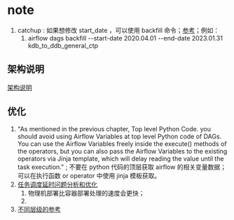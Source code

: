 
# note

1. catchup : 如果想修改 start_date ，可以使用 backfill 命令；[参考](https://airflow.apache.org/docs/apache-airflow/stable/core-concepts/dag-run.html#catchup)；例如：
   1. airflow dags backfill --start-date 2020.04.01 --end-date 2023.01.31  kdb_to_ddb_general_ctp

## 架构说明

[架构说明](https://towardsdatascience.com/a-gentle-introduction-to-understand-airflow-executor-b4f2fee211b1)

## 优化

1. "As mentioned in the previous chapter, Top level Python Code. you should avoid using Airflow Variables at top level Python code of DAGs. You can use the Airflow Variables freely inside the execute() methods of the operators, but you can also pass the Airflow Variables to the existing operators via Jinja template, which will delay reading the value until the task execution." ; 不要在 python 代码的顶层获取 airflow 的相关变量数据；可以在执行函数 or operator 中使用 jinja 模板获取。
2. [任务调度延时问题分析和优化](https://blog.csdn.net/csdnnews/article/details/110914052)
   1. 物理机部署比容器部署处理的速度会更快；
   2. 
3. [不同层级的参考](https://docs.astronomer.io/learn/airflow-scaling-workers)





